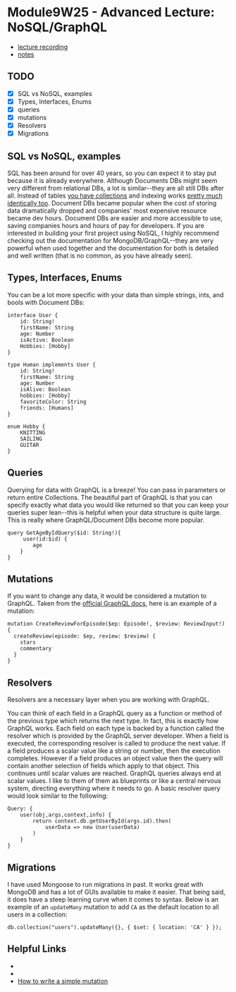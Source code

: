 # Module9W25 - Advanced Lecture: NoSQL/GraphQL

- [lecture recording](https://vimeo.com/667560936/5cfe642607)
- [notes](https://github.com/connkat/lecture_notes/tree/master/Module9/Advanced-Lecture)

## TODO
- [x] SQL vs NoSQL, examples
- [x] Types, Interfaces, Enums
- [x] queries
- [x] mutations
- [x] Resolvers
- [x] Migrations

## SQL vs NoSQL, examples
SQL has been around for over 40 years, so you can expect it to stay put because it is already everywhere. Although Documents DBs might seem very different from relational DBs, a lot is similar--they are all still DBs after all. Instead of tables [you have collections](Module9/NoSQL/DB.png) and indexing works [pretty much identically too](Module9/NoSQL/index.png).  Document DBs became popular when the cost of storing data dramatically dropped and companies' most expensive resource became dev hours. Document DBs are easier and more accessible to use, saving companies hours and hours of pay for developers. If you are interested in building your first project using NoSQL, I highly recommend checking out the documentation for MongoDB/GraphQL--they are very powerful when used together and the documentation for both is detailed and well written (that is no common, as you have already seen).


## Types, Interfaces, Enums
You can be a lot more specific with your data than simple strings, ints, and bools with Document DBs: 
```
interface User {
    id: String!
    firstName: String
    age: Number
    isActive: Boolean
    Hobbies: [Hobby]
}

type Human implements User {
    id: String!
    firstName: String
    age: Number
    isAlive: Boolean
    hobbies: [Hobby]
    favoriteColor: String
    friends: [Humans]
}

enum Hobby {
    KNITTING
    SAILING
    GUITAR
}
```

## Queries
Querying for data with GraphQL is a breeze! You can pass in parameters or return entire Collections. The beautiful part of GraphQL is that you can specify exactly what data you would like returned so that you can keep your queries super lean--this is helpful when your data structure is quite large. This is really where GraphQL/Document DBs become more popular.

```
query GetAgeByIdQuery($id: String!){
     user(id:$id) {
        age
    }
}
```

## Mutations
If you want to change any data, it would be considered a mutation to GraphQL. Taken from the [official GraphQL docs](https://graphql.org/learn/queries/), here is an example of a mutation: 

```
mutation CreateReviewForEpisode($ep: Episode!, $review: ReviewInput!) {
  createReview(episode: $ep, review: $review) {
    stars
    commentary
  }
}
```

## Resolvers
Resolvers are a necessary layer when you are working with GraphQL.

You can think of each field in a GraphQL query as a function or method of the previous type which returns the next type. In fact, this is exactly how GraphQL works. Each field on each type is backed by a function called the resolver which is provided by the GraphQL server developer. When a field is executed, the corresponding resolver is called to produce the next value.
If a field produces a scalar value like a string or number, then the execution completes. However if a field produces an object value then the query will contain another selection of fields which apply to that object. This continues until scalar values are reached. GraphQL queries always end at scalar values. I like to them of them as blueprints or like a central nervous system, directing everything where it needs to go. A basic resolver query would look similar to the following:

```
Query: {
    user(obj,args,context,info) {
        return context.db.getUserById(args.id).then(
            userData => new User(userData)
        )
    }
}
```

## Migrations 
I have used Mongoose to run migrations in past. It works great with MongoDB and has a lot of GUIs available to make it easier. That being said, it does have a steep learning curve when it comes to syntax. Below is an example of an `updateMany` mutation to add `CA` as the default location to all users in a collection:

```
db.collection("users").updateMany({}, { $set: { location: 'CA' } });
```


## Helpful Links
- [](https://www.mongodb.com/developer/article/map-terms-concepts-sql-mongodb/)
- [](https://github.com/graphql/graphql-spec)
- [How to write a simple mutation](https://www.howtographql.com/graphql-js/3-a-simple-mutation/)